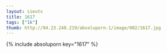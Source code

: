 ```yaml
--- 
layout: sieutv
title: 1617
tags: ["1k"]
thumb: http://94.23.248.219/absoluporn-1/image/002/1617.jpg
---
```

{% include absoluporn key="1617" %} 

